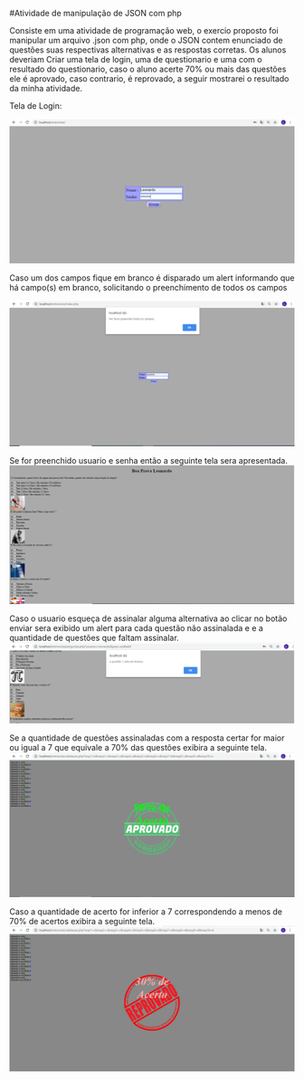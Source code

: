 #Atividade de manipulação de JSON com php

Consiste em uma atividade de programação web, o exercio proposto foi manipular um arquivo .json com php, 
onde o JSON contem enunciado de questões suas respectivas alternativas e as respostas corretas. Os alunos deveriam Criar uma tela de login,
uma de questionario e uma com o resultado do questionario, caso o aluno acerte 70% ou mais das questões ele é aprovado, caso contrario,
é reprovado, a seguir mostrarei o resultado da minha atividade.


Tela de Login:


![Cat](https://github.com/LeonardoAmorimjob/Questionariojson/blob/master/telas%20aplicacao/login.PNG)

Caso um dos campos fique em branco é disparado um alert informando que há campo(s) em branco, solicitando o preenchimento de todos os campos

![Cat](https://github.com/LeonardoAmorimjob/Questionariojson/blob/master/telas%20aplicacao/loginspreencher.PNG)

Se for preenchido usuario e senha então a seguinte tela sera apresentada.
![Cat](https://github.com/LeonardoAmorimjob/Questionariojson/blob/master/telas%20aplicacao/questionario.PNG)

Caso o usuario esqueça de assinalar alguma alternativa ao clicar no botão enviar sera exibido um alert para cada questão não assinalada e
e a quantidade de questões que faltam assinalar.
![Cat](https://github.com/LeonardoAmorimjob/Questionariojson/blob/master/telas%20aplicacao/questdesmarc.PNG)

Se a quantidade de questões assinaladas com a resposta certar for maior ou igual a 7 que equivale a 70% das questões exibira a seguinte
tela.
![Cat](https://github.com/LeonardoAmorimjob/Questionariojson/blob/master/telas%20aplicacao/telaaprovado.PNG)


Caso a quantidade de acerto for inferior a 7 correspondendo a menos de 70% de acertos exibira a seguinte tela.
![Cat](https://github.com/LeonardoAmorimjob/Questionariojson/blob/master/telas%20aplicacao/telarep.PNG)




